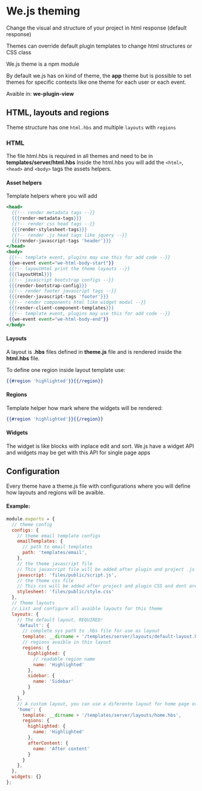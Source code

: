 # We.js theming

Change the visual and structure of your project in html response (default response)

Themes can override default plugin templates to change html structures or CSS class

We.js theme is a npm module

By default we.js has on kind of theme, the **app** theme but is possible to set themes for specific contexts like one theme for each user or each event.

Avaible in: **we-plugin-view**

## HTML, layouts and regions

Theme structure has one `html.hbs` and multiple `layouts` with `regions`

### HTML

The file html.hbs is required in all themes and need to be in **templates/server/html.hbs**
Inside the html.hbs you will add the `<html>`, `<head>` and `<body>` tags the assets helpers.

#### Asset helpers

Template helpers where you will add
```hbs
<head>
  {{!-- render metadata tags --}}
  {{{render-metadata-tags}}}
  {{!-- render css head tags --}}
  {{{render-stylesheet-tags}}}
  {{!-- render .js head tags like jquery --}}
  {{{render-javascript-tags 'header'}}}
</head>
<body>
 {{!-- template event, plugins may use this for add code --}}
 {{we-event event="we-html-body-start"}}
 {{!-- layoutHtml print the theme layouts --}}
 {{{layoutHtml}}}
 {{!-- javascript bootstrap configs --}}
 {{{render-bootstrap-config}}}
 {{!-- render footer javascript tags --}}
 {{{render-javascript-tags 'footer'}}}
 {{!-- render components html like widget modal --}}
 {{{render-client-component-templates}}}
 {{!-- template event, plugins may use this for add code --}}
 {{we-event event="we-html-body-end"}}
</body>
```

#### Layouts

A layout is **.hbs** files defined in **theme.js** file and is rendered inside the **html.hbs** file.

To define one region inside layout template use:

```hbs
{{#region 'highlighted'}}{{/region}}
```

#### Regions

Template helper how mark where the widgets will be rendered:

```hbs
{{#region 'highlighted'}}{{/region}}
```

#### Widgets

The widget is like blocks with inplace edit and sort.
We.js have a widget API and widgets may be get with this API for single page apps


## Configuration

Every theme have a theme.js file with configurations where you will define how layouts and regions will be avaible.

#### Example:

```js
module.exports = {
  // theme config
  configs: {
    // theme email template configs
    emailTemplates: {
      // path to email templates
      path: 'templates/email',
    },
    // the theme javascript file
    // This javascript file will be added after plugin and project .js files
    javascript: 'files/public/script.js',
    // the theme css file
    // This css will be added after project and plugin CSS and dont are minified with others CSS
    stylesheet: 'files/public/style.css'
  },
  // Theme layouts
  // List and configure all avaible layouts for this theme
  layouts: {
    // The default layout, REQUIRED!
    'default': {
      // complete sys path to .hbs file for use as layout
      template: __dirname + '/templates/server/layouts/default-layout.hbs',
      // regions avaible in this layout
      regions: {
        highlighted: {
          // readable region name
          name: 'Highlighted'
        },
        sidebar: {
          name: 'Sidebar'
        }
      }
    },
    // A custom layout, you can use a diferente layout for home page or other page, but need to set this layout in route configs with layoutName: '' config
    'home': {
      template: __dirname + '/templates/server/layouts/home.hbs',
      regions: {
        highlighted: {
          name: 'Highlighted'
        },
        afterContent: {
          name: 'After content'
        }
      }
    },
  },
  widgets: {}
};

```


